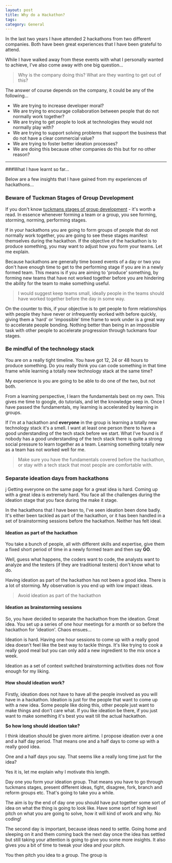 ```yaml
---
layout: post
title: Why do a Hackathon?
tags: 
category: General
---
```

In the last two years I have attended 2 hackathons from two different companies. Both have been great experiences that I have been grateful to attend. 

While I have walked away from these events with what I personally wanted to achieve, I've also come away with one big question...  

> Why is the company doing this? What are they wanting to get out of this?

The answer of course depends on the company, it could be any of the following...  

- We are trying to increase developer moral?  
- We are trying to encourage collaboration between people that do not normally work together?  
- We are trying to get people to look at technologies they would not normally play with?  
- We are trying to support solving problems that support the business that do not have a clear commercial value?  
- We are trying to foster better ideation processes?   
- We are doing this because other companies do this but for no other reason?  

-------------------------------------------------------------------

###What I have learnt so far... 

Below are a few insights that I have gained from my experiences of hackathons...  

### Beware of Tuckman Stages of Group Development

If you don't know [tuckmans stages of group development](http://blog.markpearl.co.za/Tuckmans-Model) - it's worth a read. In essence whenever forming a team or a group, you see forming, storming, norming, performing stages.  

If in your hackathons you are going to form groups of people that do not normally work together, you are going to see these stages manifest themselves during the hackathon. If the objective of the hackathon is to produce something, you may want to adjust how you form your teams. Let me explain.  

Because hackathons are generally time boxed events of a day or two you don't have enough time to get to the performing stage if you are in a newly formed team. This means is if you are aiming to 'produce' something, by forming new teams that have not worked together before you are hindering the ability for the team to make something useful.

> I would suggest keep teams small, ideally people in the teams should have worked together before the day in some way.  

On the counter to this, if your objective is to get people to form relationships with people they have never or infrequently worked with before quickly, giving them a 'hard' or 'impossible' time frame to work under is a great way to accelerate people bonding. Nothing better than being in an impossible task with other people to accelerate progression through tuckmans four stages.  

### Be mindful of the technology stack  

You are on a really tight timeline. You have got 12, 24 or 48 hours to produce something. Do you really think you can code something in that time frame while learning a totally new technology stack at the same time?

My experience is you are going to be able to do one of the two, but not both.

From a learning perspective, I learn the fundamentals best on my own. This gives me time to google, do tutorials, and let the knowledge seep in. Once I have passed the fundamentals, my learning is accelerated by learning in groups.

If I'm at a hackathon and **everyone** in the group is learning a totally new technology stack it's a smell. I want at least one person there to have a good understanding of the tech stack before we start. What I've found is if nobody has a good understanding of the tech stack there is quite a strong social pressure to learn together as a team. Learning something totally new as a team has not worked well for me.

> Make sure you have the fundamentals covered before the hackathon, or stay with a tech stack that most people are comfortable with.  

### Separate ideation days from hackathons
j
Getting everyone on the same page for a great idea is hard. Coming up with a great idea is extremely hard. You face all the challenges during the ideation stage that you face during the make it stage.

In the hackathons that I have been to, I've seen ideation been done badly. It's either been tackled as part of the hackathon, or it has been handled in a set of brainstorming sessions before the hackathon. Neither has felt ideal.  

#### Ideation as part of the hackathon

You take a bunch of people, all with different skills and expertise, give them a fixed short period of time in a newly formed team and then say **GO**.  

Well, guess what happens, the coders want to code, the analysts want to analyze and the testers (if they are traditional testers) don't know what to do.

Having ideation as part of the hackathon has not been a good idea. There is a lot of storming. My observation is you end up with low impact ideas.

> Avoid ideation as part of the hackathon  

#### Ideation as brainstorming sessions  

So, you have decided to separate the hackathon from the ideation. Great idea. You set up a series of one hour meetings for a month or so before the hackathon for 'ideation'. Chaos ensues...  

Ideation is hard. Having one hour sessions to come up with a really good idea doesn't feel like the best way to tackle things. It's like trying to cook a really good meal but you can only add a new ingredient to the mix once a week. 

Ideation as a set of context switched brainstorming activities does not flow enough for my liking.  

#### How should ideation work?  

Firstly, ideation does not have to have all the people involved as you will have in a hackathon. Ideation is just for the people that want to come up with a new idea. Some people like doing this, other people just want to make things and don't care what. If you like ideation be there, if you just want to make something it's best you wait till the actual hackathon.

**So how long should ideation take?**

I think ideation should be given more airtime. I propose ideation over a one and a half day period. That means one and a half days to come up with a really good idea.

One and a half days you say. That seems like a really long time just for the idea?

Yes it is, let me explain why I motivate this length. 

Day one you form your ideation group. That means you have to go through tuckmans stages, present different ideas, fight, disagree, fork, branch and reform groups etc. That's going to take you a while.

The aim is by the end of day one you should have put together some sort of idea on what the thing is going to look like. 
Have some sort of high level pitch on what you are going to solve, how it will kind of work and why. No coding!

The second day is important, because ideas need to settle. Going home and sleeping on it and them coming back the next day once the idea has settled but still taking your attention is going to give you some more insights. It also gives you a bit of time to tweak your idea and your pitch.
 
You then pitch you idea to a group. The group is 


